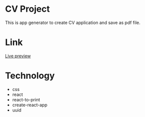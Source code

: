 # CV Project

This is app generator to create CV application and save as pdf file.

# Link

[Live preview](https://macj13.github.io/cv-project/)

# Technology

- css
- react
- react-to-print
- create-react-app
- uuid
